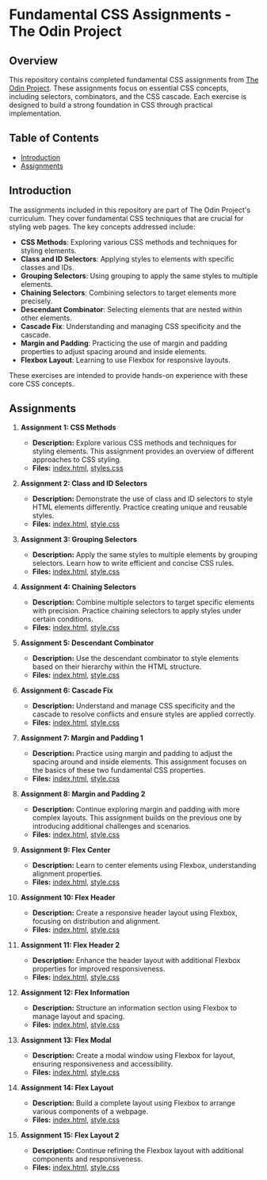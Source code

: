 # Fundamental CSS Assignments - The Odin Project

## Overview

This repository contains completed fundamental CSS assignments from [The Odin Project](https://www.theodinproject.com). These assignments focus on essential CSS concepts, including selectors, combinators, and the CSS cascade. Each exercise is designed to build a strong foundation in CSS through practical implementation.

## Table of Contents

- [Introduction](#introduction)
- [Assignments](#assignments)

## Introduction

The assignments included in this repository are part of The Odin Project's curriculum. They cover fundamental CSS techniques that are crucial for styling web pages. The key concepts addressed include:

- **CSS Methods**: Exploring various CSS methods and techniques for styling elements.
- **Class and ID Selectors**: Applying styles to elements with specific classes and IDs.
- **Grouping Selectors**: Using grouping to apply the same styles to multiple elements.
- **Chaining Selectors**: Combining selectors to target elements more precisely.
- **Descendant Combinator**: Selecting elements that are nested within other elements.
- **Cascade Fix**: Understanding and managing CSS specificity and the cascade.
- **Margin and Padding**: Practicing the use of margin and padding properties to adjust spacing around and inside elements.
- **Flexbox Layout**: Learning to use Flexbox for responsive layouts.

These exercises are intended to provide hands-on experience with these core CSS concepts.

## Assignments

1. **Assignment 1: CSS Methods**
   - **Description:** Explore various CSS methods and techniques for styling elements. This assignment provides an overview of different approaches to CSS styling.
   - **Files:** [index.html](foundation/01-css-methods/index.html), [styles.css](01-css-methods/styles.css)

2. **Assignment 2: Class and ID Selectors**
   - **Description:** Demonstrate the use of class and ID selectors to style HTML elements differently. Practice creating unique and reusable styles.
   - **Files:** [index.html](foundation/02-class-id-selectors/index.html), [style.css](02-class-id-selectors/style.css)

3. **Assignment 3: Grouping Selectors**
   - **Description:** Apply the same styles to multiple elements by grouping selectors. Learn how to write efficient and concise CSS rules.
   - **Files:** [index.html](foundation/03-grouping-selectors/index.html), [style.css](03-grouping-selectors/style.css)

4. **Assignment 4: Chaining Selectors**
   - **Description:** Combine multiple selectors to target specific elements with precision. Practice chaining selectors to apply styles under certain conditions.
   - **Files:** [index.html](foundation/04-chaining-selectors/index.html), [style.css](04-chaining-selectors/style.css)

5. **Assignment 5: Descendant Combinator**
   - **Description:** Use the descendant combinator to style elements based on their hierarchy within the HTML structure.
   - **Files:** [index.html](foundation/05-descendant-combinator/index.html), [style.css](05-descendant-combinator/style.css)

6. **Assignment 6: Cascade Fix**
   - **Description:** Understand and manage CSS specificity and the cascade to resolve conflicts and ensure styles are applied correctly.
   - **Files:** [index.html](foundation/06-cascade-fix/index.html), [style.css](06-cascade-fix/style.css)

7. **Assignment 7: Margin and Padding 1**
   - **Description:** Practice using margin and padding to adjust the spacing around and inside elements. This assignment focuses on the basics of these two fundamental CSS properties.
   - **Files:** [index.html](margin-and-padding/01-margin-and-padding-1/index.html), [style.css](01-margin-and-padding-1/style.css)

8. **Assignment 8: Margin and Padding 2**
   - **Description:** Continue exploring margin and padding with more complex layouts. This assignment builds on the previous one by introducing additional challenges and scenarios.
   - **Files:** [index.html](margin-and-padding/02-margin-and-padding-2/index.html), [style.css](02-margin-and-padding-2/style.css)

9. **Assignment 9: Flex Center**
   - **Description:** Learn to center elements using Flexbox, understanding alignment properties.
   - **Files:** [index.html](flex/01-flex-center/index.html), [style.css](flex/01-flex-center/styles.css)

10. **Assignment 10: Flex Header**
    - **Description:** Create a responsive header layout using Flexbox, focusing on distribution and alignment.
    - **Files:** [index.html](flex/02-flex-header/index.html), [style.css](flex/02-flex-header/styles.css)

11. **Assignment 11: Flex Header 2**
    - **Description:** Enhance the header layout with additional Flexbox properties for improved responsiveness.
    - **Files:** [index.html](flex/03-flex-header-2/index.html), [style.css](flex/03-flex-header-2/styles.css)

12. **Assignment 12: Flex Information**
    - **Description:** Structure an information section using Flexbox to manage layout and spacing.
    - **Files:** [index.html](flex/04-flex-information/index.html), [style.css](flex/04-flex-information/styles.css)

13. **Assignment 13: Flex Modal**
    - **Description:** Create a modal window using Flexbox for layout, ensuring responsiveness and accessibility.
    - **Files:** [index.html](flex/05-flex-modal/index.html), [style.css](flex/05-flex-modal/styles.css)

14. **Assignment 14: Flex Layout**
    - **Description:** Build a complete layout using Flexbox to arrange various components of a webpage.
    - **Files:** [index.html](flex/06-flex-layout/index.html), [style.css](flex/06-flex-layout/styles.css)

15. **Assignment 15: Flex Layout 2**
    - **Description:** Continue refining the Flexbox layout with additional components and responsiveness.
    - **Files:** [index.html](flex/07-flex-layout-2/index.html), [style.css](flex/07-flex-layout-2/styles.css)
